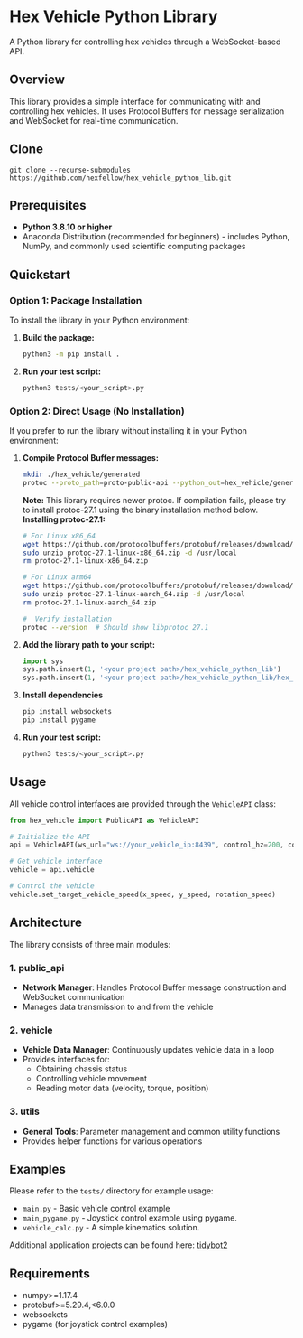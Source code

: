 # Hex Vehicle Python Library

A Python library for controlling hex vehicles through a WebSocket-based API.

## Overview

This library provides a simple interface for communicating with and controlling hex vehicles. It uses Protocol Buffers for message serialization and WebSocket for real-time communication.

## Clone
```
git clone --recurse-submodules https://github.com/hexfellow/hex_vehicle_python_lib.git
```

## Prerequisites

- **Python 3.8.10 or higher**
- Anaconda Distribution (recommended for beginners) - includes Python, NumPy, and commonly used scientific computing packages

## Quickstart

### Option 1: Package Installation

To install the library in your Python environment:

1. **Build the package:**
   ```bash
   python3 -m pip install .
   ```

2. **Run your test script:**
   ```bash
   python3 tests/<your_script>.py
   ```

### Option 2: Direct Usage (No Installation)

If you prefer to run the library without installing it in your Python environment:

1. **Compile Protocol Buffer messages:**
   ```bash
   mkdir ./hex_vehicle/generated
   protoc --proto_path=proto-public-api --python_out=hex_vehicle/generated proto-public-api/*.proto
   ```
   
   **Note:** This library requires newer protoc. If compilation fails, please try to install protoc-27.1 using the binary installation method below.
   **Installing protoc-27.1:**
   ```bash
   # For Linux x86_64
   wget https://github.com/protocolbuffers/protobuf/releases/download/v27.1/protoc-27.1-linux-x86_64.zip
   sudo unzip protoc-27.1-linux-x86_64.zip -d /usr/local
   rm protoc-27.1-linux-x86_64.zip
   
   # For Linux arm64
   wget https://github.com/protocolbuffers/protobuf/releases/download/v27.1/protoc-27.1-linux-aarch_64.zip
   sudo unzip protoc-27.1-linux-aarch_64.zip -d /usr/local
   rm protoc-27.1-linux-aarch_64.zip
   
   #  Verify installation
   protoc --version  # Should show libprotoc 27.1
   ```

2. **Add the library path to your script:**
   ```python
   import sys
   sys.path.insert(1, '<your project path>/hex_vehicle_python_lib')
   sys.path.insert(1, '<your project path>/hex_vehicle_python_lib/hex_vehicle/generated')
   ```

3. **Install dependencies**
   ```bash
   pip install websockets
   pip install pygame
   ```

4. **Run your test script:**
   ```bash
   python3 tests/<your_script>.py
   ```

## Usage

All vehicle control interfaces are provided through the `VehicleAPI` class:

```python
from hex_vehicle import PublicAPI as VehicleAPI

# Initialize the API
api = VehicleAPI(ws_url="ws://your_vehicle_ip:8439", control_hz=200, control_mode="speed")

# Get vehicle interface
vehicle = api.vehicle

# Control the vehicle
vehicle.set_target_vehicle_speed(x_speed, y_speed, rotation_speed)
```

## Architecture

The library consists of three main modules:

### 1. public_api
- **Network Manager**: Handles Protocol Buffer message construction and WebSocket communication
- Manages data transmission to and from the vehicle

### 2. vehicle  
- **Vehicle Data Manager**: Continuously updates vehicle data in a loop
- Provides interfaces for:
  - Obtaining chassis status
  - Controlling vehicle movement
  - Reading motor data (velocity, torque, position)

### 3. utils
- **General Tools**: Parameter management and common utility functions
- Provides helper functions for various operations

## Examples

Please refer to the `tests/` directory for example usage:
- `main.py` - Basic vehicle control example
- `main_pygame.py` - Joystick control example using pygame.
- `vehicle_calc.py` - A simple kinematics solution.

Additional application projects can be found here:
[tidybot2](https://github.com/hexfellow/tidybot2/blob/main/base_controller_pygame.py)

## Requirements

- numpy>=1.17.4
- protobuf>=5.29.4,<6.0.0
- websockets
- pygame (for joystick control examples)